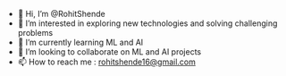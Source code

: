 - 👋 Hi, I’m @RohitShende
- 👀 I’m interested in exploring new technologies and solving challenging problems
- 🌱 I’m currently learning ML and AI
- 💞️ I’m looking to collaborate on ML and AI projects
- 📫 How to reach me : rohitshende16@gmail.com

<!---
RohitShende/RohitShende is a ✨ special ✨ repository because its `README.md` (this file) appears on your GitHub profile.
You can click the Preview link to take a look at your changes.
--->
